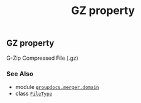 ﻿---
title: GZ property
second_title: GroupDocs.Merger for Python via .NET API References
description: 
type: docs
url: /python-net/groupdocs.merger.domain/filetype/gz/
is_root: false
weight: 240
---

## GZ property


G-Zip Compressed File (.gz)

### See Also
* module [`groupdocs.merger.domain`](../../)
* class [`FileType`](/merger/python-net/groupdocs.merger.domain/filetype)
